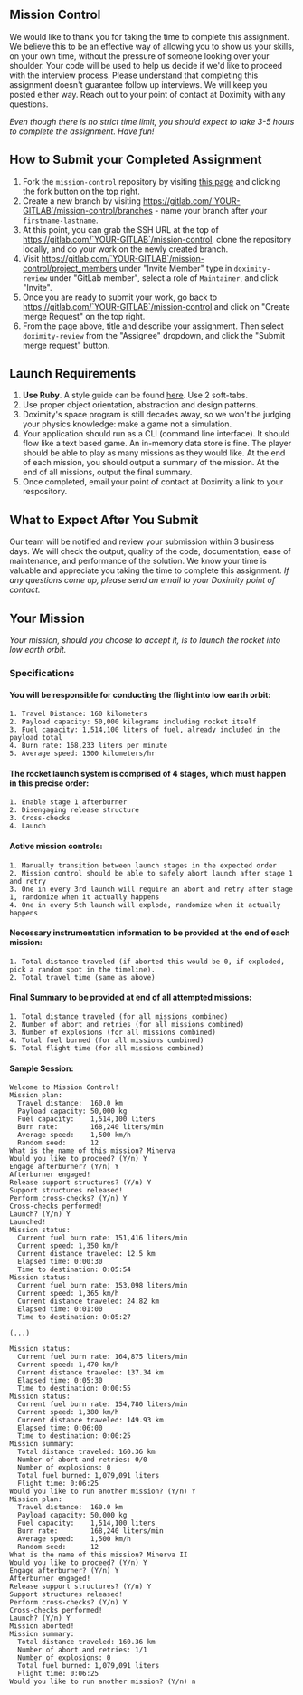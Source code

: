 ## Mission Control

We would like to thank you for taking the time to complete this assignment. We believe this to be an effective way of allowing you to show us your skills, on your own time, without the pressure of someone looking over your shoulder. Your code will be used to help us decide if we'd like to proceed with the interview process. Please understand that completing this assignment doesn't guarantee follow up interviews. We will keep you posted either way. Reach out to your point of contact at Doximity with any questions.

_Even though there is no strict time limit, you should expect to take 3-5 hours to complete the assignment. Have fun!_


## How to Submit your Completed Assignment

1. Fork the `mission-control` repository by visiting [this page](https://gitlab.com/doximity-review/mission-control/forks) and clicking the fork button on the top right.
2. Create a new branch by visiting https://gitlab.com/`YOUR-GITLAB`/mission-control/branches - name your branch after your `firstname-lastname`.
3. At this point, you can grab the SSH URL at the top of https://gitlab.com/`YOUR-GITLAB`/mission-control, clone the repository locally, and do your work on the newly created branch.
4. Visit https://gitlab.com/`YOUR-GITLAB`/mission-control/project_members under "Invite Member" type in `doximity-review` under "GitLab member", select a role of `Maintainer`, and click "Invite".
5. Once you are ready to submit your work, go back to https://gitlab.com/`YOUR-GITLAB`/mission-control and click on "Create merge Request" on the top right.
6. From the page above, title and describe your assignment. Then select `doximity-review` from the "Assignee" dropdown, and click the "Submit merge request" button.

## Launch Requirements

1. **Use Ruby**. A style guide can be found [here](https://github.com/bbatsov/ruby-style-guide). Use 2 soft-tabs.
2. Use proper object orientation, abstraction and design patterns.
3. Doximity's space program is still decades away, so we won't be judging your physics knowledge: make a game not a simulation.
4. Your application should run as a CLI (command line interface). It should flow like a text based game. An in-memory data store is fine. The player should be able to play as many missions as they would like. At the end of each mission, you should output a summary of the mission. At the end of all missions, output the final summary.
5. Once completed, email your point of contact at Doximity a link to your respository.

## What to Expect After You Submit

Our team will be notified and review your submission within 3 business days. We will check the output, quality of the code, documentation, ease of maintenance, and performance of the solution. We know your time is valuable and appreciate you taking the time to complete this assignment. *If any questions come up, please send an email to your Doximity point of contact.*

## Your Mission

_Your mission, should you choose to accept it, is to launch the rocket into low earth orbit._

### Specifications

#### You will be responsible for conducting the flight into low earth orbit:

    1. Travel Distance: 160 kilometers
    2. Payload capacity: 50,000 kilograms including rocket itself
    3. Fuel capacity: 1,514,100 liters of fuel, already included in the payload total
    4. Burn rate: 168,233 liters per minute
    5. Average speed: 1500 kilometers/hr

#### The rocket launch system is comprised of 4 stages, which must happen in this precise order:

    1. Enable stage 1 afterburner
    2. Disengaging release structure
    3. Cross-checks
    4. Launch

#### Active mission controls:

    1. Manually transition between launch stages in the expected order
    2. Mission control should be able to safely abort launch after stage 1 and retry
    3. One in every 3rd launch will require an abort and retry after stage 1, randomize when it actually happens
    4. One in every 5th launch will explode, randomize when it actually happens

#### Necessary instrumentation information to be provided at the end of each mission:

    1. Total distance traveled (if aborted this would be 0, if exploded, pick a random spot in the timeline).
    2. Total travel time (same as above)

#### Final Summary to be provided at end of all attempted missions:

    1. Total distance traveled (for all missions combined)
    2. Number of abort and retries (for all missions combined)
    3. Number of explosions (for all missions combined)
    4. Total fuel burned (for all missions combined)
    5. Total flight time (for all missions combined)

#### Sample Session:

```
Welcome to Mission Control!
Mission plan:
  Travel distance:  160.0 km
  Payload capacity: 50,000 kg
  Fuel capacity:    1,514,100 liters
  Burn rate:        168,240 liters/min
  Average speed:    1,500 km/h
  Random seed:      12
What is the name of this mission? Minerva
Would you like to proceed? (Y/n) Y
Engage afterburner? (Y/n) Y
Afterburner engaged!
Release support structures? (Y/n) Y
Support structures released!
Perform cross-checks? (Y/n) Y
Cross-checks performed!
Launch? (Y/n) Y
Launched!
Mission status:
  Current fuel burn rate: 151,416 liters/min
  Current speed: 1,350 km/h
  Current distance traveled: 12.5 km
  Elapsed time: 0:00:30
  Time to destination: 0:05:54
Mission status:
  Current fuel burn rate: 153,098 liters/min
  Current speed: 1,365 km/h
  Current distance traveled: 24.82 km
  Elapsed time: 0:01:00
  Time to destination: 0:05:27

(...)

Mission status:
  Current fuel burn rate: 164,875 liters/min
  Current speed: 1,470 km/h
  Current distance traveled: 137.34 km
  Elapsed time: 0:05:30
  Time to destination: 0:00:55
Mission status:
  Current fuel burn rate: 154,780 liters/min
  Current speed: 1,380 km/h
  Current distance traveled: 149.93 km
  Elapsed time: 0:06:00
  Time to destination: 0:00:25
Mission summary:
  Total distance traveled: 160.36 km
  Number of abort and retries: 0/0
  Number of explosions: 0
  Total fuel burned: 1,079,091 liters
  Flight time: 0:06:25
Would you like to run another mission? (Y/n) Y
Mission plan:
  Travel distance:  160.0 km
  Payload capacity: 50,000 kg
  Fuel capacity:    1,514,100 liters
  Burn rate:        168,240 liters/min
  Average speed:    1,500 km/h
  Random seed:      12
What is the name of this mission? Minerva II
Would you like to proceed? (Y/n) Y
Engage afterburner? (Y/n) Y
Afterburner engaged!
Release support structures? (Y/n) Y
Support structures released!
Perform cross-checks? (Y/n) Y
Cross-checks performed!
Launch? (Y/n) Y
Mission aborted!
Mission summary:
  Total distance traveled: 160.36 km
  Number of abort and retries: 1/1
  Number of explosions: 0
  Total fuel burned: 1,079,091 liters
  Flight time: 0:06:25
Would you like to run another mission? (Y/n) n
```
